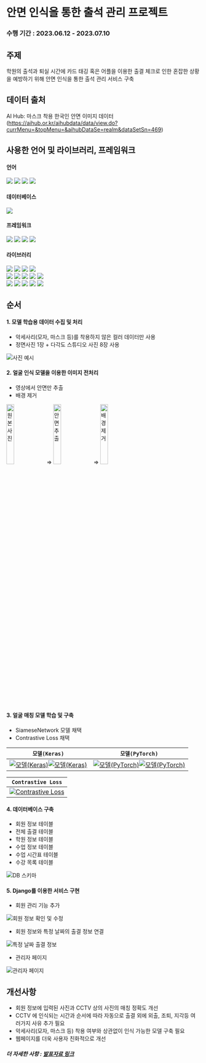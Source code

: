 # 안면 인식을 통한 출석 관리 프로젝트

### 수행 기간 : 2023.06.12 - 2023.07.10

## 주제
학원의 출석과 퇴실 시간에 카드 태깅 혹은 어플을 이용한 출결 체크로 인한 혼잡한 상황을 예방하기 위해 안면 인식을 통한 출석 관리 서비스 구축

## 데이터 출처
AI Hub: 마스크 착용 한국인 안면 이미지 데이터 (https://aihub.or.kr/aihubdata/data/view.do?currMenu=&topMenu=&aihubDataSe=realm&dataSetSn=469)

## 사용한 언어 및 라이브러리, 프레임워크
#### 언어
<div align="left">
  <img src="https://img.shields.io/badge/Python-3776AB?style=flat-square&logo=python&logoColor=white"/>
  <img src="https://img.shields.io/badge/HTML5-E34F26?style=flat-square&logo=html5&logoColor=white"/>
  <img src="https://img.shields.io/badge/CSS3-1572B6?style=flat-square&logo=css3&logoColor=white"/>
  <img src="https://img.shields.io/badge/JavaScript-323330?style=flat-square&logo=javascript&logoColor=F7DF1E"/> 
</div>

#### 데이터베이스
<div align="left">
  <img src="https://img.shields.io/badge/MySQL-005C84?style=flat-square&logo=mysql&logoColor=white"/>
</div>

#### 프레임워크
<div align="left">
  <img src="https://img.shields.io/badge/Django-092E20?style=flat-square&logo=django&logoColor=green"/>
  <img src="https://img.shields.io/badge/Bootstrap-563D7C?style=flat-square&logo=bootstrap&logoColor=white"/>
  <img src="https://img.shields.io/badge/conda-342B029.svg?&style=flat-square&logo=anaconda&logoColor=white"/>
  <img src="https://img.shields.io/badge/Jupyter-F37626.svg?&style=flat-square&logo=Jupyter&logoColor=white"/>
</div>

#### 라이브러리
<div align="left">
  <img src="https://img.shields.io/badge/PyTorch-EE4C2C?style=flat-square&logo=pytorch&logoColor=white"/>
  <img src="https://img.shields.io/badge/Keras-FF0000?style=flat-square&logo=keras&logoColor=white"/>
  <img src="https://img.shields.io/badge/OpenCV-27338E?style=flat-square&logo=OpenCV&logoColor=white"/>
  <img src="https://img.shields.io/badge/Mediapipe-2596BE?&style=flat-square&logo=Mediapipe&logoColor=white"/>
</div>
<div align="left">
  <img src="https://img.shields.io/badge/Pandas-2C2D72?style=flat-square&logo=pandas&logoColor=white"/>
  <img src="https://img.shields.io/badge/Numpy-777BB4?style=flat-square&logo=numpy&logoColor=white"/>
  <img src="https://img.shields.io/badge/json-5E5C5C?style=flat-square&logo=json&logoColor=white"/>
  <img src="https://img.shields.io/badge/Pillow-F2F2F2?&style=flat-square&logo=pillow&logoColor=white"/>
  <img src="https://img.shields.io/badge/OS-F2F2F2?&style=flat-square&logo=os&logoColor=white"/>
</div>
<div align="left">
  <img src="https://img.shields.io/badge/Itertools-F2F2F2?style=flat-square&logo=itertools&logoColor=green"/>
  <img src="https://img.shields.io/badge/Math-F2F2F2?style=flat-square&logo=math&logoColor=white"/>
  <img src="https://img.shields.io/badge/Threading-F2F2F2?&style=flat-square&logo=threading&logoColor=white"/>
  <img src="https://img.shields.io/badge/APScheduler-F2F2F2?&style=flat-square&logo=apscheduler&logoColor=white"/>
  <img src="https://img.shields.io/badge/Datetime-F2F2F2?&style=flat-square&logo=datetime&logoColor=white"/>
</div>

## 순서
#### 1. 모델 학습용 데이터 수집 및 처리
  - 악세사리(모자, 마스크 등)를 착용하지 않은 컬러 데이터만 사용
  - 정면사진 1장 + 다각도 스튜디오 사진 8장 사용
<img src="https://github.com/HyunJW/Face_Tracking_and_Recognition/assets/121409518/c43786ef-362a-4dd1-85cd-08b8abfdd3c7" alt="사진 예시 "/>

#### 2. 얼굴 인식 모델을 이용한 이미지 전처리
  - 영상에서 안면만 추출
  - 배경 제거
<div align="left">
 <img src="https://github.com/HyunJW/Face_Tracking_and_Recognition/assets/121409518/6c816e06-9fde-4603-a03c-72c9f4d303c4" alt="원본 사진" style="width: 20%"/> =>
 <img src="https://github.com/HyunJW/Face_Tracking_and_Recognition/assets/121409518/2d84ad8a-a500-4c90-965f-3dc76da21273" alt="안면 추출" style="width: 20%"/> =>
 <img src="https://github.com/HyunJW/Face_Tracking_and_Recognition/assets/121409518/5ca4214e-cde7-4271-9e02-c17b500f5ab9" alt="배경 제거" style="width: 20%"/>
</div>

#### 3. 얼굴 매칭 모델 학습 및 구축
  - SiameseNetwork 모델 채택
  - Contrastive Loss 채택

| `모델(Keras)` | `모델(PyTorch)` |
| --- | --- |
| [![모델(Keras)](https://github.com/HyunJW/Face_Tracking_and_Recognition/assets/121409511/57aa1e8a-c3a1-4d4c-8472-53cfe456b1f6)](https://github.com/HyunJW/Face_Tracking_and_Recognition/assets/121409511/57aa1e8a-c3a1-4d4c-8472-53cfe456b1f6)[![모델(Keras)](https://github.com/HyunJW/Face_Tracking_and_Recognition/assets/121409511/920de9d9-6259-41b6-bf4f-c4f6d86d6099)](https://github.com/HyunJW/Face_Tracking_and_Recognition/assets/121409511/920de9d9-6259-41b6-bf4f-c4f6d86d6099) | [![모델(PyTorch)](https://github.com/HyunJW/Face_Tracking_and_Recognition/assets/121409511/aa220837-00d3-42b8-bdb5-e0a2c32aa9b7)](https://github.com/HyunJW/Face_Tracking_and_Recognition/assets/121409511/aa220837-00d3-42b8-bdb5-e0a2c32aa9b7)[![모델(PyTorch)](https://github.com/HyunJW/Face_Tracking_and_Recognition/assets/121409511/f9952051-9cab-452c-bcdd-124d2afc280f)](https://github.com/HyunJW/Face_Tracking_and_Recognition/assets/121409511/f9952051-9cab-452c-bcdd-124d2afc280f) |

| `Contrastive Loss` |
| --- |
| [![Contrastive Loss](https://github.com/HyunJW/Face_Tracking_and_Recognition/assets/121409511/b211fbfb-6d9a-4901-8c6d-5e4d8adf1be5)](https://github.com/HyunJW/Face_Tracking_and_Recognition/assets/121409511/b211fbfb-6d9a-4901-8c6d-5e4d8adf1be5) |
#### 4. 데이터베이스 구축
  - 회원 정보 테이블
  - 전체 출결 테이블
  - 학원 정보 테이블
  - 수업 정보 테이블
  - 수업 시간표 테이블
  - 수강 목록 테이블
<img src="https://github.com/HyunJW/Face_Tracking_and_Recognition/assets/121409511/977a3379-e2e6-43d8-acfe-2223abf24c3d" alt="DB 스키마"/>

#### 5. Django를 이용한 서비스 구현
  - 회원 관리 기능 추가
<img src="https://github.com/HyunJW/Face_Tracking_and_Recognition/assets/121409511/2a3d705d-f8d7-4d8c-9cde-0b8d32ad27d0" alt="회원 정보 확인 및 수정"/>

  - 회원 정보와 특정 날짜의 출결 정보 연결
<img src="https://github.com/HyunJW/Face_Tracking_and_Recognition/assets/121409579/a034aad1-4c4c-4f10-a8a0-110ab13d4367" alt="특정 날짜 출결 정보"/>

  - 관리자 페이지
<img src="https://github.com/HyunJW/Face_Tracking_and_Recognition/assets/121409579/0fa6726d-041d-433c-9b91-a594a5062d37" alt="관리자 페이지"/>

## 개선사항
- 회원 정보에 입력된 사진과 CCTV 상의 사진의 매칭 정확도 개선
- CCTV 에 인식되는 시간과 순서에 따라 자동으로 출결 외에 외출, 조퇴, 지각등 여러가지 사유 추가 필요
- 악세사리(모자, 마스크 등) 착용 여부와 상관없이 인식 가능한 모델 구축 필요
- 웹페이지를 더욱 사용자 친화적으로 개선

##### 더 자세한 사항 : [발표자료 링크](https://docs.google.com/presentation/d/1Jr2MkSKmYNR93EilXSLqJTRU0fOsFJbtMqBSpp4Edsk/edit?usp=sharing)

